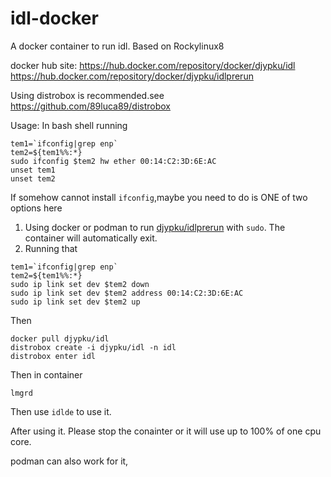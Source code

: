 # idl-docker
A docker container to run idl. Based on Rockylinux8

docker hub site:
https://hub.docker.com/repository/docker/djypku/idl
https://hub.docker.com/repository/docker/djypku/idlprerun

Using distrobox is recommended.see
https://github.com/89luca89/distrobox


Usage:
In bash shell running

```
tem1=`ifconfig|grep enp`
tem2=${tem1%%:*}
sudo ifconfig $tem2 hw ether 00:14:C2:3D:6E:AC
unset tem1
unset tem2
```
If somehow cannot install `ifconfig`,maybe you need to do is ONE of two options here
1. Using docker or podman to run [djypku/idlprerun](https://hub.docker.com/repository/docker/djypku/idlprerun) with `sudo`. The container will automatically exit.
2. Running that
```
tem1=`ifconfig|grep enp`
tem2=${tem1%%:*}
sudo ip link set dev $tem2 down
sudo ip link set dev $tem2 address 00:14:C2:3D:6E:AC
sudo ip link set dev $tem2 up
```
Then
```
docker pull djypku/idl
distrobox create -i djypku/idl -n idl
distrobox enter idl
```
Then in container
```
lmgrd
```
Then use `idlde` to use it.

After using it. Please stop the conainter or it will use up to 100% of one cpu core.


podman can also work for it,

